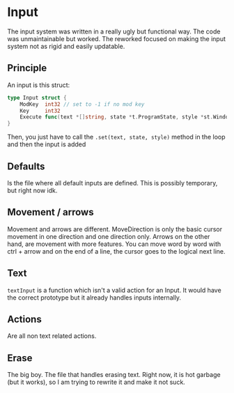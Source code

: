 # Input

The input system was written in a really ugly but functional way. The code was unmaintainable but worked. The reworked focused on making the input system not as rigid and easily updatable. 

## Principle

An input is this struct: 

```go
type Input struct {
	ModKey  int32 // set to -1 if no mod key
	Key     int32
	Execute func(text *[]string, state *t.ProgramState, style *st.WindowStyle)
}
```
Then, you just have to call the `.set(text, state, style)` method in the loop and then the input is added

## Defaults

Is the file where all default inputs are defined. This is possibly temporary, but right now idk. 

## Movement / arrows

Movement and arrows are different. MoveDirection is only the basic cursor movement in one direction and one direction only. Arrows on the other hand, are movement with more features. You can move word by word with ctrl + arrow and on the end of a line, the cursor goes to the logical next line. 

## Text

`textInput` is a function which isn't a valid action for an Input. It would have the correct prototype but it already handles inputs internally.  

## Actions

Are all non text related actions. 

## Erase

The big boy. The file that handles erasing text. Right now, it is hot garbage (but it works), so I am trying to rewrite it and make it not suck. 
